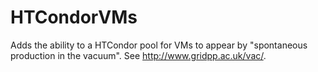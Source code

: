 HTCondorVMs
===========

Adds the ability to a HTCondor pool for VMs to appear by "spontaneous production in the vacuum". See http://www.gridpp.ac.uk/vac/.

